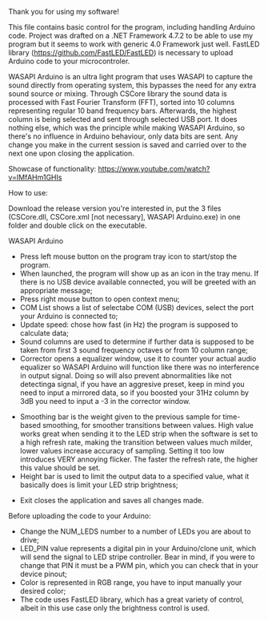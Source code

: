 Thank you for using my software!

This file contains basic control for the program, including handling Arduino code. Project was drafted on a .NET Framework 4.7.2 to be able to use my program but it seems to work with generic 4.0 Framework just well. FastLED library (https://github.com/FastLED/FastLED) is necessary to upload Arduino code to your microcontroler.

WASAPI Arduino is an ultra light program that uses WASAPI to capture the sound directly from operating system, this bypasses the need for any extra sound source or mixing. Through CSCore library the sound data is processed 
with Fast Fourier Transform (FFT), sorted into 10 columns representing regular 10 band frequency bars. Afterwards, the highest column is being selected and sent through selected USB port. It does nothing else, which was the principle while making WASAPI Arduino, so there's no influence in Arduino behaviour, only data bits are sent. Any change you make in the current session is saved and carried over to the next one upon closing the application.

Showcase of functionality:
https://www.youtube.com/watch?v=IMfAHm1GHIs

How to use:

Download the release version you're interested in, put the 3 files (CSCore.dll, CSCore.xml [not necessary], WASAPI Arduino.exe) in one folder and double click on the executable.

WASAPI Arduino

- Press left mouse button on the program tray icon to start/stop the program.
- When launched, the program will show up as an icon in the tray menu. If there is no USB device available connected, you will be greeted with an appropriate message;
- Press right mouse button to open context menu;
- COM List shows a list of selectabe COM (USB) devices, select the port your Arduino is connected to;
- Update speed: chose how fast (in Hz) the program is supposed to calculate data;
- Sound columns are used to determine if further data is supposed to be taken from first 3 sound frequency octaves or from 10 column range;
- Corrector opens a equalizer window, use it to counter your actual audio equalizer so WASAPI Arduino will function like there was no interference in output signal. Doing so will also prevent abnormalities like not detectinga signal, if you have an aggresive preset, keep in mind you need to input a mirrored data, so if you boosted your 31Hz column by 3dB you need to input a -3 in the corrector window. 
* Smoothing bar is the weight given to the previous sample for time-based smoothing, for smoother transitions between values. High value works great when sending it to the LED strip when the software is set to a high refresh rate, making the transition between values much milder, lower values increase accuracy of sampling. Setting it too low introduces VERY annoying flicker. The faster the refresh rate, the higher this value should be set.
* Height bar is used to limit the output data to a specified value, what it basically does is limit your LED strip brightness;
- Exit closes the application and saves all changes made.

Before uploading the code to your Arduino:
- Change the NUM_LEDS number to a number of LEDs you are about to drive;
- LED_PIN value represents a digital pin in your Arduino/clone unit, which will send the signal to LED stripe controller. Bear in mind,
if you were to change that PIN it must be a PWM pin, which you can check that in your device pinout;
- Color is represented in RGB range, you have to input manually your desired color;
- The code uses FastLED library, which has a great variety of control, albeit in this use case only the brightness control is used.
